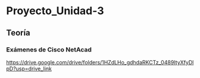 # Proyecto_Unidad-3
## Teoría
### Exámenes de Cisco NetAcad
https://drive.google.com/drive/folders/1HZdLHo_gdhdaRKCTz_0489ItyXfyDlpD?usp=drive_link
